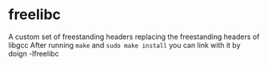 # freelibc
A custom set of freestanding headers replacing the freestanding headers of libgcc
After running `make` and `sudo make install` you can link with it by doign -lfreelibc
